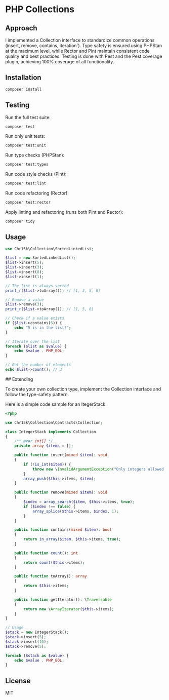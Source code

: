# PHP Collections

## Approach

I implemented a Collection interface to standardize common operations (insert, remove, contains, iteration`). Type safety is ensured using PHPStan at the maximum level, while Rector and Pint maintain consistent code quality and best practices. Testing is done with Pest and the Pest coverage plugin, achieving 100% coverage of all functionality.

## Installation

```bash
composer install
```

## Testing

Run the full test suite:

```bash
composer test
```

Run only unit tests:

```bash
composer test:unit
```

Run type checks (PHPStan):

```bash
composer test:types
```

Run code style checks (Pint):

```bash
composer test:lint
```

Run code refactoring (Rector):

```bash
composer test:rector
```

Apply linting and refactoring (runs both Pint and Rector):
```bash
composer tidy
```

## Usage

```php
use Chr15k\Collection\SortedLinkedList;

$list = new SortedLinkedList();
$list->insert(5);
$list->insert(3);
$list->insert(8);
$list->insert(1);

// The list is always sorted
print_r($list->toArray()); // [1, 3, 5, 8]

// Remove a value
$list->remove(3);
print_r($list->toArray()); // [1, 5, 8]

// Check if a value exists
if ($list->contains(5)) {
    echo "5 is in the list!";
}

// Iterate over the list
foreach ($list as $value) {
    echo $value . PHP_EOL;
}

// Get the number of elements
echo $list->count(); // 3
```

## Extending

To create your own collection type, implement the Collection interface and follow the type-safety pattern.

Here is a simple code sample for an ItegerStack:

```php
<?php

use Chr15k\Collection\Contracts\Collection;

class IntegerStack implements Collection
{
    /** @var int[] */
    private array $items = [];

    public function insert(mixed $item): void
    {
        if (!is_int($item)) {
            throw new \InvalidArgumentException("Only integers allowed.");
        }
        array_push($this->items, $item);
    }

    public function remove(mixed $item): void
    {
        $index = array_search($item, $this->items, true);
        if ($index !== false) {
            array_splice($this->items, $index, 1);
        }
    }

    public function contains(mixed $item): bool
    {
        return in_array($item, $this->items, true);
    }

    public function count(): int
    {
        return count($this->items);
    }

    public function toArray(): array
    {
        return $this->items;
    }

    public function getIterator(): \Traversable
    {
        return new \ArrayIterator($this->items);
    }
}

// Usage
$stack = new IntegerStack();
$stack->insert(5);
$stack->insert(10);
$stack->remove(5);

foreach ($stack as $value) {
    echo $value . PHP_EOL;
}
```

## License

MIT
